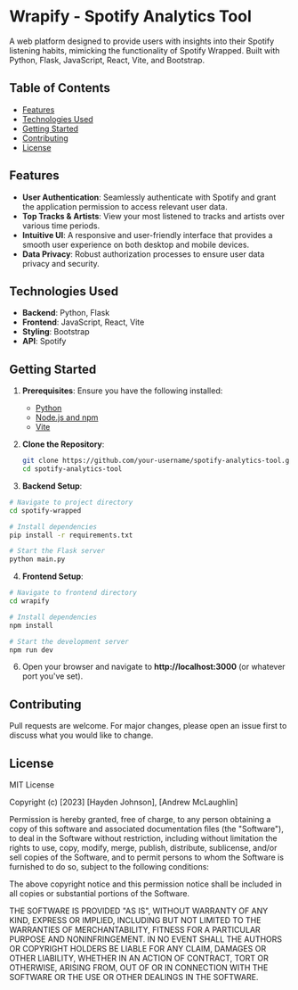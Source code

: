 # Wrapify - Spotify Analytics Tool

A web platform designed to provide users with insights into their Spotify listening habits, mimicking the functionality of Spotify Wrapped. Built with Python, Flask, JavaScript, React, Vite, and Bootstrap.

## Table of Contents

- [Features](#features)
- [Technologies Used](#technologies-used)
- [Getting Started](#getting-started)
- [Contributing](#contributing)
- [License](#license)

## Features

- **User Authentication**: Seamlessly authenticate with Spotify and grant the application permission to access relevant user data.
- **Top Tracks & Artists**: View your most listened to tracks and artists over various time periods.
- **Intuitive UI**: A responsive and user-friendly interface that provides a smooth user experience on both desktop and mobile devices.
- **Data Privacy**: Robust authorization processes to ensure user data privacy and security.

## Technologies Used

- **Backend**: Python, Flask
- **Frontend**: JavaScript, React, Vite
- **Styling**: Bootstrap
- **API**: Spotify

## Getting Started

1. **Prerequisites**: Ensure you have the following installed:
   - [Python](https://www.python.org/downloads/)
   - [Node.js and npm](https://nodejs.org/)
   - [Vite](https://vitejs.dev/guide/)
   
2. **Clone the Repository**:

   ```bash
   git clone https://github.com/your-username/spotify-analytics-tool.git
   cd spotify-analytics-tool
   ```
   
3. **Backend Setup**:

  ```bash
  # Navigate to project directory
  cd spotify-wrapped

  # Install dependencies
  pip install -r requirements.txt

  # Start the Flask server
  python main.py
  ```

4. **Frontend Setup**:

  ```bash
  # Navigate to frontend directory
  cd wrapify
  
  # Install dependencies
  npm install
  
  # Start the development server
  npm run dev
  ```
   
6. Open your browser and navigate to **http://localhost:3000** (or whatever port you've set).

## Contributing

Pull requests are welcome. For major changes, please open an issue first to discuss what you would like to change.

## License

MIT License

Copyright (c) [2023] [Hayden Johnson], [Andrew McLaughlin]

Permission is hereby granted, free of charge, to any person obtaining a copy
of this software and associated documentation files (the "Software"), to deal
in the Software without restriction, including without limitation the rights
to use, copy, modify, merge, publish, distribute, sublicense, and/or sell
copies of the Software, and to permit persons to whom the Software is
furnished to do so, subject to the following conditions:

The above copyright notice and this permission notice shall be included in all
copies or substantial portions of the Software.

THE SOFTWARE IS PROVIDED "AS IS", WITHOUT WARRANTY OF ANY KIND, EXPRESS OR
IMPLIED, INCLUDING BUT NOT LIMITED TO THE WARRANTIES OF MERCHANTABILITY,
FITNESS FOR A PARTICULAR PURPOSE AND NONINFRINGEMENT. IN NO EVENT SHALL THE
AUTHORS OR COPYRIGHT HOLDERS BE LIABLE FOR ANY CLAIM, DAMAGES OR OTHER
LIABILITY, WHETHER IN AN ACTION OF CONTRACT, TORT OR OTHERWISE, ARISING FROM,
OUT OF OR IN CONNECTION WITH THE SOFTWARE OR THE USE OR OTHER DEALINGS IN THE
SOFTWARE.
